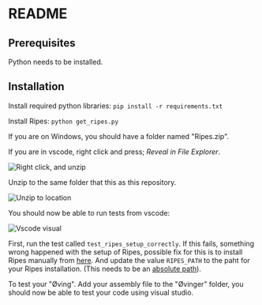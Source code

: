 

# README

## Prerequisites
Python needs to be installed.

## Installation

Install required python libraries:
```pip install -r requirements.txt```

Install Ripes:
```python get_ripes.py```

If you are on Windows, you should have a folder named "Ripes.zip".

If you are in vscode, right click and press; *Reveal in File Explorer*.

![Right click, and unzip](readme_assets/unzip-ripes.png)

Unzip to the same folder that this as this repository.

![Unzip to location](readme_assets/unzip_complete.png)

You should now be able to run tests from vscode:

![Vscode visual](readme_assets/test_vscode.png)

First, run the test called `test_ripes_setup_correctly`. If this fails, something wrong happened with the setup of Ripes, possible fix for this is to install Ripes manually from [here](https://github.com/mortbopet/Ripes/releases/tag/v2.2.6). And update the value `RIPES_PATH` to the paht for your Ripes installation. (This needs to be an [absolute path](https://www.computerhope.com/issues/ch001708.htm)).

To test your "Øving". Add your assembly file to the "Øvinger" folder, you should now be able to test your code using visual studio.